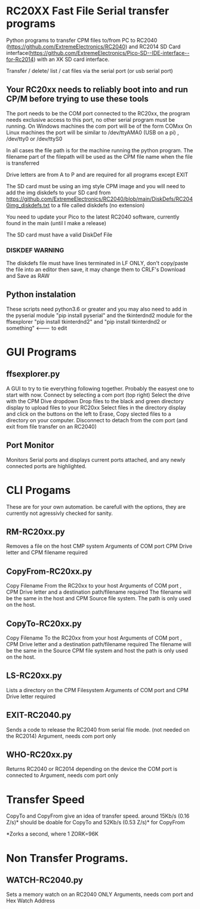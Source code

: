 # RC20XX Fast File Serial transfer programs
Python programs to transfer CPM files to/from PC to RC2040 (https://github.com/ExtremeElectronics/RC2040) and RC2014 SD Card interface(https://github.com/ExtremeElectronics/Pico-SD--IDE-interface--for-Rc2014) with an XK SD card interface.

Transfer / delete/ list / cat files via the serial port (or usb serial port) 

## Your RC20xx needs to reliably boot into and run CP/M before trying to use these tools

The port needs to be the COM port connected to the RC20xx, the program needs exclusive access to this port, no other serial program must be running.
On Windows machines the com port will be of the form COMxx 
On Linux machines the port will be similar to /dev/ttyAMA0 (USB on a pi) , /dev/tty0 or /dev/ttyS0  

In all cases the file path is for the machine running the python program. 
The filename part of the filepath will be used as the CPM file name when the file is transferred

Drive letters are from A to P and are required for all programs except EXIT

The SD card must be using an img style CPM image and you will need to add the img diskdefs to your SD card from https://github.com/ExtremeElectronics/RC2040/blob/main/DiskDefs/RC2040img_diskdefs.txt to a file called diskdefs (no extension)

You need to update your Pico to the latest RC2040 software, currently found in the main (until I make a release)

The SD card must have a valid DiskDef File
### DISKDEF WARNING ###
The diskdefs file must have lines terminated in LF ONLY, don't copy/paste the file into an editor then save, it may change them to CRLF's 
Download and Save as RAW

## Python instalation

These scripts need python3.6 or greater and you may also need to add in the pyserial module "pip install pyserial"
and the tkinterdnd2 module for the ffsexplorer "pip install tkinterdnd2" and "pip install tkinterdnd2 or something" <--- to edit

# GUI Programs

## ffsexplorer.py
A GUI to try to tie everything following together. Probably the easyest one to start with now.
Connect by selecting a com port (top right)
Select the drive with the CPM Dive dropdown
Drop files to the black and green directory display to upload files to your RC20xx
Select files in the directory display and click on the buttons on the left to Erase, Copy slected files to a directory on your computer.
Disconnect to detach from the com port (and exit from file transfer on an RC2040) 

## Port Monitor
Monitors Serial ports and displays current ports attached, and any newly connected ports are highlighted.

# CLI Progams
These are for your own automation. be carefull with the options, they are currently not agressivly checked for sanity. 

## RM-RC20xx.py
Removes a file on the host CMP system 
Arguments of COM port CPM Drive letter and CPM filename required

## CopyFrom-RC20xx.py
Copy Filename From the RC20xx to your host 
Arguments of  COM port , CPM Drive letter and a destination path/filename required
The filename will be the same in the host and CPM Source file system.
The path is only used on the host.

## CopyTo-RC20xx.py
Copy Filename To the RC20xx from your host 
Arguments of COM port , CPM Drive letter and a destination path/filename required
The filename will be the same in the Source CPM file system and host 
the path is only used on the host.

## LS-RC20xx.py
Lists a directory on the CPM Filesystem 
Arguments of COM port and CPM Drive letter required

## EXIT-RC2040.py
Sends a code to release the RC2040 from serial file mode. (not needed on the RC2014)
Argument, needs com port only 

## WHO-RC20xx.py
Returns RC2040 or RC2014 depending on the device the COM port is connected to
Argument, needs com port only 

# Transfer Speed
CopyTo and CopyFrom give an idea of transfer speed. 
around 15Kb/s (0.16 Z/s)* should be doable for CopyTo 
and 52Kb/s (0.53 Z/s)* for CopyFrom

*Zorks a second, where 1 ZORK=96K

# Non Transfer Programs.

## WATCH-RC2040.py
Sets a memory watch on an RC2040 ONLY
Arguments, needs com port and Hex Watch Address
